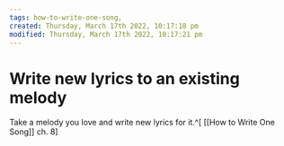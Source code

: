 ```yaml
---
tags: how-to-write-one-song, 
created: Thursday, March 17th 2022, 10:17:18 pm
modified: Thursday, March 17th 2022, 10:17:21 pm
---
```


# Write new lyrics to an existing melody
Take a melody you love and write new lyrics for it.^[ [[How to Write One Song]] ch. 8]